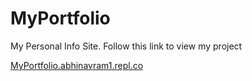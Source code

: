 # MyPortfolio
My Personal Info Site. Follow this link to view my project

[MyPortfolio.abhinavram1.repl.co](https://myportfolio.abhinavram1.repl.co/)
